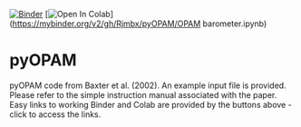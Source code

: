 [![Binder](https://mybinder.org/badge_logo.svg)](https://mybinder.org/v2/gh/Rjmbx/pyOPAM/HEAD)
[![Open In Colab](https://colab.research.google.com/assets/colab-badge.svg)](https://mybinder.org/v2/gh/Rjmbx/pyOPAM/OPAM barometer.ipynb)

# pyOPAM
pyOPAM code from Baxter et al. (2002). An example input file is provided. Please refer to the simple instruction manual associated with the paper. Easy links to working Binder and Colab are provided by the buttons above - click to access the links.   
